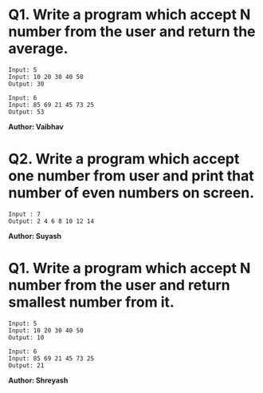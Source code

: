 # Q1. Write a program which accept N number from the user and return the average.
~~~
Input: 5
Input: 10 20 30 40 50
Output: 30

Input: 6
Input: 85 69 21 45 73 25
Output: 53
~~~
**Author: Vaibhav**

# Q2. Write a program which accept one number from user and print that number of even numbers on screen.
~~~
Input : 7
Output: 2 4 6 8 10 12 14
~~~
**Author: Suyash**

# Q1. Write a program which accept N number from the user and return smallest number from it.
~~~
Input: 5
Input: 10 20 30 40 50
Output: 10

Input: 6
Input: 85 69 21 45 73 25
Output: 21
~~~
**Author: Shreyash**
